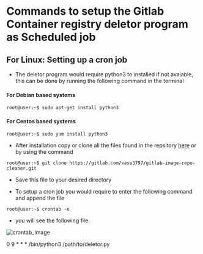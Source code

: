 # Commands to setup the Gitlab Container registry deletor program as Scheduled job

## For Linux: Setting up a cron job
 
 - The deletor program would require python3 to installed if not avaiable, this can be done by running the following command in the terminal

#### For Debian based systems
 ```console 
 root@user:~$ sudo apt-get install python3
 ```

#### For Centos based systems 
```console 
root@user:~$ sudo yum install python3
```
- After installation copy or clone all the files found in the repsitory [here](https://gitlab.com/vasu3797/gitlab-image-repo-cleaner) or by using the command 

```console
root@user:~$ git clone https://gitlab.com/vasu3797/gitlab-image-repo-cleaner.git
```
- Save this file to your desired directory

- To setup a cron job you would require to enter the following command and append the file 

```console
root@user:~$ crontab -e 
```

- you will see the following file:

![crontab_image](https://github.com/Vasu77df/Gitlab-Container-Registry-Cleaner/blob/master/images/crontab_image.png)

 0 9 * * * /bin/python3 /path/to/deletor.py